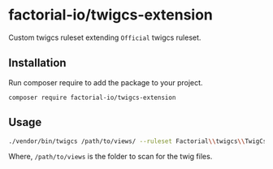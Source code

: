 # factorial-io/twigcs-extension

Custom twigcs ruleset extending `Official` twigcs ruleset.

## Installation

Run composer require to add the package to your project.
```
composer require factorial-io/twigcs-extension
```

## Usage

```bash
./vendor/bin/twigcs /path/to/views/ --ruleset Factorial\\twigcs\\TwigCsRuleset
```
Where, `/path/to/views` is the folder to scan for the twig files.